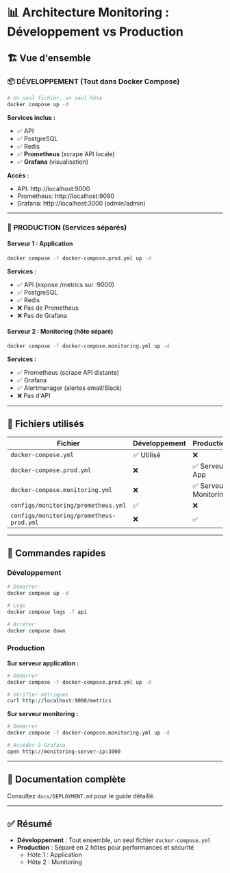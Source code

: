 # 📊 Architecture Monitoring : Développement vs Production

## 🏗️ Vue d'ensemble

### 📦 **DÉVELOPPEMENT** (Tout dans Docker Compose)

```bash
# Un seul fichier, un seul hôte
docker compose up -d
```

**Services inclus :**
- ✅ API
- ✅ PostgreSQL
- ✅ Redis
- ✅ **Prometheus** (scrape API locale)
- ✅ **Grafana** (visualisation)

**Accès :**
- API: http://localhost:9000
- Prometheus: http://localhost:9090
- Grafana: http://localhost:3000 (admin/admin)

---

### 🚀 **PRODUCTION** (Services séparés)

#### **Serveur 1 : Application**

```bash
docker compose -f docker-compose.prod.yml up -d
```

**Services :**
- ✅ API (expose /metrics sur :9000)
- ✅ PostgreSQL
- ✅ Redis
- ❌ Pas de Prometheus
- ❌ Pas de Grafana

#### **Serveur 2 : Monitoring** (hôte séparé)

```bash
docker compose -f docker-compose.monitoring.yml up -d
```

**Services :**
- ✅ Prometheus (scrape API distante)
- ✅ Grafana
- ✅ Alertmanager (alertes email/Slack)
- ❌ Pas d'API

---

## 📁 Fichiers utilisés

| Fichier | Développement | Production |
|---------|---------------|------------|
| `docker-compose.yml` | ✅ Utilisé | ❌ |
| `docker-compose.prod.yml` | ❌ | ✅ Serveur App |
| `docker-compose.monitoring.yml` | ❌ | ✅ Serveur Monitoring |
| `configs/monitoring/prometheus.yml` | ✅ | ❌ |
| `configs/monitoring/prometheus-prod.yml` | ❌ | ✅ |

---

## 🚀 Commandes rapides

### Développement

```bash
# Démarrer
docker compose up -d

# Logs
docker compose logs -f api

# Arrêter
docker compose down
```

### Production

**Sur serveur application :**
```bash
# Démarrer
docker compose -f docker-compose.prod.yml up -d

# Vérifier métriques
curl http://localhost:9000/metrics
```

**Sur serveur monitoring :**
```bash
# Démarrer
docker compose -f docker-compose.monitoring.yml up -d

# Accéder à Grafana
open http://monitoring-server-ip:3000
```

---

## 📖 Documentation complète

Consultez `docs/DEPLOYMENT.md` pour le guide détaillé.

---

## ✅ Résumé

- **Développement** : Tout ensemble, un seul fichier `docker-compose.yml`
- **Production** : Séparé en 2 hôtes pour performances et sécurité
  - Hôte 1 : Application
  - Hôte 2 : Monitoring


